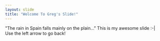 ```yaml
---
layout: slide
title: "Welcome To Greg's Slide!"
---
```

"The rain in Spain falls mainly on the plain..."
This is my awesome slide   :-|
Use the left arrow to go back!
